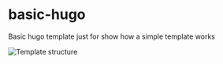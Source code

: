 # basic-hugo

Basic hugo template just for show how a simple template works

![Template structure](img/estructuraTema.png)
